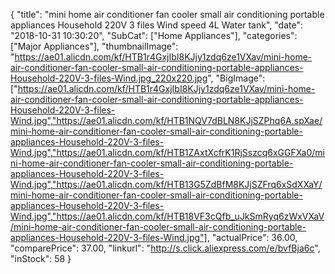 {
	"title": "mini home air conditioner fan cooler small air conditioning portable appliances Household 220V 3 files Wind speed 4L Water tank",
	"date": "2018-10-31 10:30:20",
	"SubCat": ["Home Appliances"],
	"categories": ["Major Appliances"],
	"thumbnailImage": "https://ae01.alicdn.com/kf/HTB1r4GxjIbI8KJjy1zdq6ze1VXav/mini-home-air-conditioner-fan-cooler-small-air-conditioning-portable-appliances-Household-220V-3-files-Wind.jpg_220x220.jpg",
	"BigImage": ["https://ae01.alicdn.com/kf/HTB1r4GxjIbI8KJjy1zdq6ze1VXav/mini-home-air-conditioner-fan-cooler-small-air-conditioning-portable-appliances-Household-220V-3-files-Wind.jpg","https://ae01.alicdn.com/kf/HTB1NQV7dBLN8KJjSZPhq6A.spXae/mini-home-air-conditioner-fan-cooler-small-air-conditioning-portable-appliances-Household-220V-3-files-Wind.jpg","https://ae01.alicdn.com/kf/HTB1ZAxtXcfrK1RjSszcq6xGGFXa0/mini-home-air-conditioner-fan-cooler-small-air-conditioning-portable-appliances-Household-220V-3-files-Wind.jpg","https://ae01.alicdn.com/kf/HTB13G5ZdBfM8KJjSZFrq6xSdXXaY/mini-home-air-conditioner-fan-cooler-small-air-conditioning-portable-appliances-Household-220V-3-files-Wind.jpg","https://ae01.alicdn.com/kf/HTB18VF3cQfb_uJkSmRyq6zWxVXaV/mini-home-air-conditioner-fan-cooler-small-air-conditioning-portable-appliances-Household-220V-3-files-Wind.jpg"],
	"actualPrice": 36.00,
	"comparePrice": 37.00,
	"linkurl": "http://s.click.aliexpress.com/e/bvfBja6c",
	"inStock": 58
}
